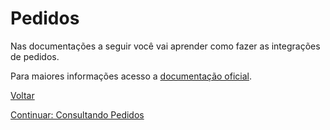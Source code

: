 # Pedidos

Nas documentações a seguir você vai aprender como fazer as integrações de pedidos.

Para maiores informações acesso a [documentação oficial](https://skyhub.gelato.io/docs/versions/1.1/resources/orders).

[Voltar](../../README.md)

[Continuar: Consultando Pedidos](orders/CONSULT.md)
